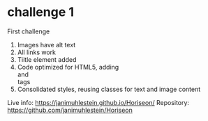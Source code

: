 # challenge 1
First challenge


1. Images have alt text
2. All links work
3. Tiitle element added
4. Code optimized for HTML5, adding <nav> and <article> tags
5. Consolidated styles, reusing classes for text and image content

Live info:  https://janimuhlestein.github.io/Horiseon/
Repository: https://github.com/janimuhlestein/Horiseon
